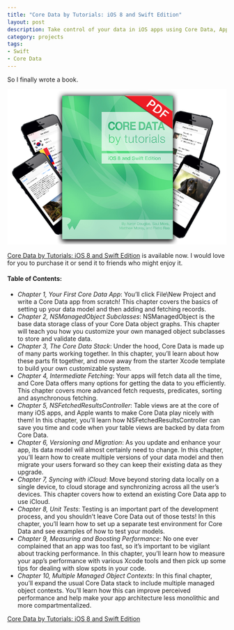 ```yaml
---
title: "Core Data by Tutorials: iOS 8 and Swift Edition"
layout: post
description: Take control of your data in iOS apps using Core Data, Apple’s powerful object graph and persistence framework.
category: projects
tags:
- Swift
- Core Data
---
```


So I finally wrote a book.

<img src="/assets/2014-10-15-coredata_by_tutorials.png" alt="Core Data by Tutorials book cover">

[Core Data by Tutorials: iOS 8 and Swift Edition](http://www.raywenderlich.com/store/core-data-tutorials-ios-8-swift-edition?source=matthewmorey) is available now. I would love for you to purchase it or send it to friends who might enjoy it.

#### Table of Contents:

<ul>
<li><em>Chapter 1, Your First Core Data App</em>: You’ll click File\New Project and write a Core Data app from scratch! This chapter covers the basics of setting up your data model and then adding and fetching records.</li>
<li><em>Chapter 2, NSManagedObject Subclasses</em>: NSManagedObject is the base data storage class of your Core Data object graphs. This chapter will teach you how you customize your own managed object subclasses to store and validate data.</li>
<li><em>Chapter 3, The Core Data Stack</em>: Under the hood, Core Data is made up of many parts working together. In this chapter, you’ll learn about how these parts fit together, and move away from the starter Xcode template to build your own customizable system.</li>
<li><em>Chapter 4, Intermediate Fetching</em>: Your apps will fetch data all the time, and Core Data offers many options for getting the data to you efficiently. This chapter covers more advanced fetch requests, predicates, sorting and asynchronous fetching.</li>
<li><em>Chapter 5, NSFetchedResultsController</em>: Table views are at the core of many iOS apps, and Apple wants to make Core Data play nicely with them! In this chapter, you’ll learn how NSFetchedResultsController can save you time and code when your table views are backed by data from Core Data.</li>
<li><em>Chapter 6, Versioning and Migration</em>: As you update and enhance your app, its data model will almost certainly need to change. In this chapter, you’ll learn how to create multiple versions of your data model and then migrate your users forward so they can keep their existing data as they upgrade.</li>
<li><em>Chapter 7, Syncing with iCloud</em>: Move beyond storing data locally on a single device, to cloud storage and synchronizing across all the user’s devices. This chapter covers how to extend an existing Core Data app to use iCloud.</li>
<li><em>Chapter 8, Unit Tests</em>: Testing is an important part of the development process, and you shouldn’t leave Core Data out of those tests! In this chapter, you’ll learn how to set up a separate test environment for Core Data and see examples of how to test your models.</li>
<li><em>Chapter 9, Measuring and Boosting Performance</em>: No one ever complained that an app was too fast, so it’s important to be vigilant about tracking performance. In this chapter, you’ll learn how to measure your app’s performance with various Xcode tools and then pick up some tips for dealing with slow spots in your code. </li>
<li><em>Chapter 10, Multiple Managed Object Contexts</em>: In this final chapter, you’ll expand the usual Core Data stack to include multiple managed object contexts. You’ll learn how this can improve perceived performance and help make your app architecture less monolithic and more compartmentalized.</li>
</ul>

[Core Data by Tutorials: iOS 8 and Swift Edition](http://www.raywenderlich.com/store/core-data-tutorials-ios-8-swift-edition?source=matthewmorey)